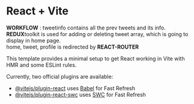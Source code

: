 # React + Vite
**WORKFLOW** :
tweetinfo contains all the prev tweets and its info. <br>
**REDUX**toolkit is used for adding or deleting tweet array, which is going to display in home page. <br>
home, tweet, profile is redirected by **REACT-ROUTER**



This template provides a minimal setup to get React working in Vite with HMR and some ESLint rules.

Currently, two official plugins are available:

- [@vitejs/plugin-react](https://github.com/vitejs/vite-plugin-react/blob/main/packages/plugin-react/README.md) uses [Babel](https://babeljs.io/) for Fast Refresh
- [@vitejs/plugin-react-swc](https://github.com/vitejs/vite-plugin-react-swc) uses [SWC](https://swc.rs/) for Fast Refresh
